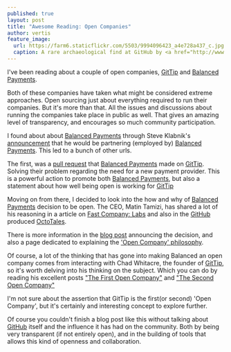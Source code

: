 ```yaml
---
published: true
layout: post
title: "Awesome Reading: Open Companies"
author: vertis
feature_image:
  url: https://farm6.staticflickr.com/5503/9994096423_a4e728a437_c.jpg
  caption: A rare archaeological find at GitHub by <a href="http://www.flickr.com/photos/fumi/9994096423/">fumi</a>
---
```


I've been reading about a couple of open companies, [GitTip](http://www.gittip.com) and [Balanced Payments](http://balancedpayments.com).

Both of these companies have taken what might be considered extreme approaches. Open sourcing just about everything required to run their companies. But it's more than that. All the issues and discussions about running the companies take place in public as well. That gives an amazing level of transparency, and encourages so much community participation.

I found about about [Balanced Payments](http://balancedpayments.com) through Steve Klabnik's [announcement](http://words.steveklabnik.com/why-im-partnering-with-balanced) that he would be partnering (employed by) [Balanced Payments](http://balancedpayments.com). This led to a bunch of other urls.

The first, was a [pull request](https://github.com/gittip/www.gittip.com/pull/137/commits) that [Balanced Payments](http://balancedpayments.com) made on [GitTip](http://www.gittip.com). Solving their problem regarding the need for a new payment provider. This is a powerful action to promote both [Balanced Payments](http://balancedpayments.com), but also a statement about how well being open is working for [GitTip](http://www.gittip.com)

Moving on from there, I decided to look into the how and why of [Balanced Payments](http://balancedpayments.com) decision to be open. The CEO,  Matin Tamizi, has shared a lot of his reasoning in a article on [Fast Company: Labs](http://www.fastcolabs.com/3008944/open-company/why-i-made-my-payments-startup-an-open-company) and also in the [GitHub](http://github.com) produced [OctoTales](https://www.youtube.com/watch?v=ukKd8W3Bvo0).

There is more information in the [blog post](http://blog.balancedpayments.com/benefits-open-company-balanced/) announcing the decision, and also a page dedicated to explaining the ['Open Company' philosophy](http://www.balancedpayments.com/open).

Of course, a lot of the thinking that has gone into making Balanced an open company comes from interacting with Chad Whitacre, the founder of [GitTip](http://www.gittip.com), so it's worth delving into his thinking on the subject. Which you can do by reading his excellent posts ["The First Open Company"](http://blog.gittip.com/post/26350459746/the-first-open-company) and ["The Second Open Company"](https://medium.com/building-gittip/4cbab7ca1a47)

I'm not sure about the assertion that GitTip is the first(or second) 'Open Company', but it's certainly and interesting concept to explore further.

Of course you couldn't finish a blog post like this without talking about [GitHub](http://github.com) itself and the influence it has had on the community. Both by being very transparent (if not entirely open), and in the building of tools that allows this kind of openness and collaboration.

